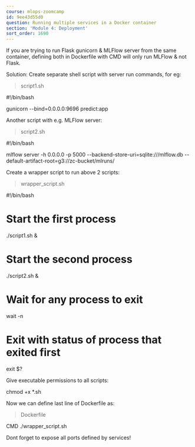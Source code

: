 ```yaml
---
course: mlops-zoomcamp
id: 9ee43d55d0
question: Running multiple services in a Docker container
section: 'Module 4: Deployment'
sort_order: 1690
---
```


If you are trying to run Flask gunicorn & MLFlow server from the same container, defining both in Dockerfile with CMD will only run MLFlow & not Flask.

Solution: Create separate shell script with server run commands, for eg:

> script1.sh

#!/bin/bash

gunicorn --bind=0.0.0.0:9696 predict:app

Another script with e.g. MLFlow server:

>script2.sh

#!/bin/bash

mlflow server -h 0.0.0.0 -p 5000 --backend-store-uri=sqlite:///mlflow.db --default-artifact-root=g3://zc-bucket/mlruns/

Create a wrapper script to run above 2 scripts:

>wrapper_script.sh

#!/bin/bash

# Start the first process

./script1.sh &

# Start the second process

./script2.sh &

# Wait for any process to exit

wait -n

# Exit with status of process that exited first

exit $?

Give executable permissions to all scripts:

chmod +x *.sh

Now we can define last line of Dockerfile as:

> Dockerfile

CMD ./wrapper_script.sh

Dont forget to expose all ports defined by services!

